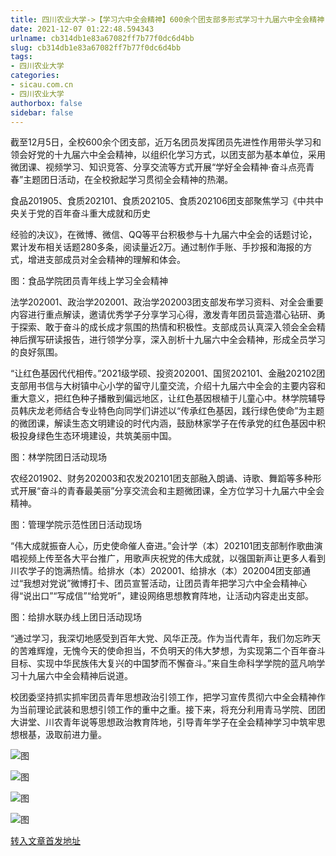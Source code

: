 ```yaml
---
title: 四川农业大学->【学习六中全会精神】600余个团支部多形式学习十九届六中全会精神 | sicau.com.cn
date: 2021-12-07 01:22:48.594343
urlname: cb314db1e83a67082ff7b77f0dc6d4bb
slug: cb314db1e83a67082ff7b77f0dc6d4bb
tags: 
- 四川农业大学
categories:
- sicau.com.cn
- 四川农业大学
authorbox: false
sidebar: false
---
```

截至12月5日，全校600余个团支部，近万名团员发挥团员先进性作用带头学习和领会好党的十九届六中全会精神，以组织化学习方式，以团支部为基本单位，采用微团课、视频学习、知识竞答、分享交流等方式开展“学好全会精神·奋斗点亮青春”主题团日活动，在全校掀起学习贯彻全会精神的热潮。

食品201905、食质202101、食质202105、食质202106团支部聚焦学习《中共中央关于党的百年奋斗重大成就和历史
<!--more-->
经验的决议》，在微博、微信、QQ等平台积极参与十九届六中全会的话题讨论，累计发布相关话题280多条，阅读量近2万。通过制作手账、手抄报和海报的方式，增进支部成员对全会精神的理解和体会。

图：食品学院团员青年线上学习全会精神

法学202001、政治学202001、政治学202003团支部发布学习资料、对全会重要内容进行重点解读，邀请优秀学子分享学习心得，激发青年团员营造潜心钻研、勇于探索、敢于奋斗的成长成才氛围的热情和积极性。支部成员认真深入领会全会精神后撰写研读报告，进行领学分享，深入剖析十九届六中全会精神，形成全员学习的良好氛围。

“让红色基因代代相传。”2021级学硕、投资202001、国贸202101、金融202102团支部用书信与大树镇中心小学的留守儿童交流，介绍十九届六中全会的主要内容和重大意义，把红色种子播散到偏远地区，让红色基因根植于儿童心中。林学院辅导员韩庆龙老师结合专业特色向同学们讲述以“传承红色基因，践行绿色使命”为主题的微团课，解读生态文明建设的时代内涵，鼓励林家学子在传承党的红色基因中积极投身绿色生态环境建设，共筑美丽中国。

图：林学院团日活动现场

农经201902、财务202003和农发202101团支部融入朗诵、诗歌、舞蹈等多种形式开展“奋斗的青春最美丽”分享交流会和主题微团课，全方位学习十九届六中全会精神。

图：管理学院示范性团日活动现场

“伟大成就振奋人心，历史使命催人奋进。”会计学（本）202101团支部制作歌曲演唱视频上传至各大平台推广，用歌声庆祝党的伟大成就，以强国新声让更多人看到川农学子的饱满热情。给排水（本）202001、给排水（本）202004团支部通过“我想对党说”微博打卡、团员宣誓活动，让团员青年把学习六中全会精神心得“说出口”“写成信”“给党听”，建设网络思想教育阵地，让活动内容走出支部。

图：给排水联办线上团日活动现场

“通过学习，我深切地感受到百年大党、风华正茂。作为当代青年，我们勿忘昨天的苦难辉煌，无愧今天的使命担当，不负明天的伟大梦想，为实现第二个百年奋斗目标、实现中华民族伟大复兴的中国梦而不懈奋斗。”来自生命科学学院的蓝凡响学习十九届六中全会精神后说道。

校团委坚持抓实抓牢团员青年思想政治引领工作，把学习宣传贯彻六中全会精神作为当前理论武装和思想引领工作的重中之重。接下来，将充分利用青马学院、团团大讲堂、川农青年说等思想政治教育阵地，引导青年学子在全会精神学习中筑牢思想根基，汲取前进力量。

![图](https://news.sicau.edu.cn/__local/7/4F/16/C8E1676AD142B16FC5F18452E91_189B78E0_8F2C9.png)

![图](https://news.sicau.edu.cn/__local/C/C2/8D/A1B937F07C796C05CADB5BC02FA_CAE00AE2_CB40E.png)

![图](https://news.sicau.edu.cn/__local/4/A5/3D/18547B4AC1ED8AF113195C92573_6C81B220_6F890.png)

![图](https://news.sicau.edu.cn/__local/A/27/AB/29960B23DC4B21C7FDADE818225_B5D3FFA5_60D72.png)

[转入文章首发地址](https://news.sicau.edu.cn/info/1078/65861.htm)